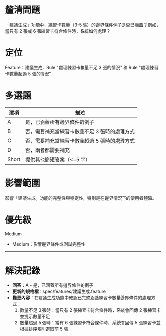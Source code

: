 # 釐清問題

「建議生成」功能中，練習卡數量（3-5 張）的邊界條件例子是否已涵蓋？例如，當只有 2 張或 6 張練習卡符合條件時，系統如何處理？

# 定位

Feature：建議生成，Rule "處理練習卡數量不足 3 張的情況" 和 Rule "處理練習卡數量超過 5 張的情況"

# 多選題

| 選項 | 描述 |
|--------|-------------|
| A | 是，已涵蓋所有邊界條件的例子 |
| B | 否，需要補充當練習卡數量不足 3 張時的處理方式 |
| C | 否，需要補充當練習卡數量超過 5 張時的處理方式 |
| D | 否，兩者都需要補充 |
| Short | 提供其他簡短答案（<=5 字）|

# 影響範圍

影響「建議生成」功能的完整性與穩定性，特別是在邊界情況下的使用者體驗。

# 優先級

Medium
- Medium：影響邊界條件或測試完整性

---

# 解決記錄

- **回答**：A - 是，已涵蓋所有邊界條件的例子
- **更新的規格檔**：spec/features/建議生成.feature
- **變更內容**：在建議生成功能中確認已完整涵蓋練習卡數量邊界條件的處理方式：
  1. 數量不足 3 張時：當只有 2 張練習卡符合條件時，系統會回傳 2 張練習卡並提示數量不足
  2. 數量超過 5 張時：當有 6 張練習卡符合條件時，系統會回傳 5 張練習卡並根據排序規則選取前 5 張